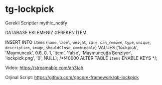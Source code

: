 # tg-lockpick

Gerekli Scriptler
mythic_notify 

DATABASE EKLEMENİZ GEREKEN İTEM

INSERT INTO `items` (`name`, `label`, `weight`, `rare`, `can_remove`, `type`, `unique`, `description`, `image`, `shouldClose`, `combinable`) VALUES
	('lockpick', 'Maymuncuk', 0.6, 0, 1, 'item', 'false', 'Maymuncuğa Benziyor', 'lockpick.png', '0', NULL);
/*!40000 ALTER TABLE `items` ENABLE KEYS */;


Video: https://streamable.com/ah3tah

Orjinal Script: https://github.com/qbcore-framework/qb-lockpick
